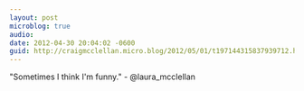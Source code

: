 ```yaml
---
layout: post
microblog: true
audio: 
date: 2012-04-30 20:04:02 -0600
guid: http://craigmcclellan.micro.blog/2012/05/01/t197144315837939712.html
---
```

"Sometimes I think I'm funny." - @laura_mcclellan
